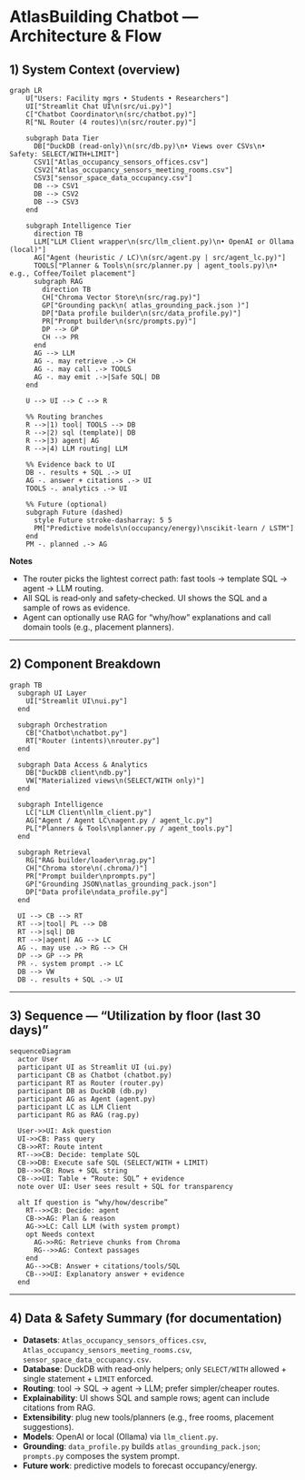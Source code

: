 # AtlasBuilding Chatbot — Architecture & Flow


## 1) System Context (overview)
```mermaid
graph LR
    U["Users: Facility mgrs • Students • Researchers"]
    UI["Streamlit Chat UI\n(src/ui.py)"]
    C["Chatbot Coordinator\n(src/chatbot.py)"]
    R["NL Router (4 routes)\n(src/router.py)"]

    subgraph Data Tier
      DB["DuckDB (read‑only)\n(src/db.py)\n• Views over CSVs\n• Safety: SELECT/WITH+LIMIT"]
      CSV1["Atlas_occupancy_sensors_offices.csv"]
      CSV2["Atlas_occupancy_sensors_meeting_rooms.csv"]
      CSV3["sensor_space_data_occupancy.csv"]
      DB --> CSV1
      DB --> CSV2
      DB --> CSV3
    end

    subgraph Intelligence Tier
      direction TB
      LLM["LLM Client wrapper\n(src/llm_client.py)\n• OpenAI or Ollama (local)"]
      AG["Agent (heuristic / LC)\n(src/agent.py | src/agent_lc.py)"]
      TOOLS["Planner & Tools\n(src/planner.py | agent_tools.py)\n• e.g., Coffee/Toilet placement"]
      subgraph RAG
        direction TB
        CH["Chroma Vector Store\n(src/rag.py)"]
        GP["Grounding pack\n( atlas_grounding_pack.json )"]
        DP["Data profile builder\n(src/data_profile.py)"]
        PR["Prompt builder\n(src/prompts.py)"]
        DP --> GP
        CH --> PR
      end
      AG --> LLM
      AG -. may retrieve .-> CH
      AG -. may call .-> TOOLS
      AG -. may emit .->|Safe SQL| DB
    end

    U --> UI --> C --> R

    %% Routing branches
    R -->|1) tool| TOOLS --> DB
    R -->|2) sql (template)| DB
    R -->|3) agent| AG
    R -->|4) LLM routing| LLM

    %% Evidence back to UI
    DB -. results + SQL .-> UI
    AG -. answer + citations .-> UI
    TOOLS -. analytics .-> UI

    %% Future (optional)
    subgraph Future (dashed)
      style Future stroke-dasharray: 5 5
      PM["Predictive models\n(occupancy/energy)\nscikit‑learn / LSTM"]
    end
    PM -. planned .-> AG
```

**Notes**
- The router picks the lightest correct path: fast tools → template SQL → agent → LLM routing.
- All SQL is read‑only and safety‑checked. UI shows the SQL and a sample of rows as evidence.
- Agent can optionally use RAG for “why/how” explanations and call domain tools (e.g., placement planners).

---

## 2) Component Breakdown
```mermaid
graph TB
  subgraph UI Layer
    UI["Streamlit UI\nui.py"]
  end

  subgraph Orchestration
    CB["Chatbot\nchatbot.py"]
    RT["Router (intents)\nrouter.py"]
  end

  subgraph Data Access & Analytics
    DB["DuckDB client\ndb.py"]
    VW["Materialized views\n(SELECT/WITH only)"]
  end

  subgraph Intelligence
    LC["LLM Client\nllm_client.py"]
    AG["Agent / Agent LC\nagent.py / agent_lc.py"]
    PL["Planners & Tools\nplanner.py / agent_tools.py"]
  end

  subgraph Retrieval
    RG["RAG builder/loader\nrag.py"]
    CH["Chroma store\n(.chroma/)"]
    PR["Prompt builder\nprompts.py"]
    GP["Grounding JSON\natlas_grounding_pack.json"]
    DP["Data profile\ndata_profile.py"]
  end

  UI --> CB --> RT
  RT -->|tool| PL --> DB
  RT -->|sql| DB
  RT -->|agent| AG --> LC
  AG -. may use .-> RG --> CH
  DP --> GP --> PR
  PR -. system prompt .-> LC
  DB --> VW
  DB -. results + SQL .-> UI
```

---

## 3) Sequence — “Utilization by floor (last 30 days)”
```mermaid
sequenceDiagram
  actor User
  participant UI as Streamlit UI (ui.py)
  participant CB as Chatbot (chatbot.py)
  participant RT as Router (router.py)
  participant DB as DuckDB (db.py)
  participant AG as Agent (agent.py)
  participant LC as LLM Client
  participant RG as RAG (rag.py)

  User->>UI: Ask question
  UI->>CB: Pass query
  CB->>RT: Route intent
  RT-->>CB: Decide: template SQL
  CB->>DB: Execute safe SQL (SELECT/WITH + LIMIT)
  DB-->>CB: Rows + SQL string
  CB-->>UI: Table + “Route: SQL” + evidence
  note over UI: User sees result + SQL for transparency

  alt If question is “why/how/describe”
    RT-->>CB: Decide: agent
    CB->>AG: Plan & reason
    AG->>LC: Call LLM (with system prompt)
    opt Needs context
      AG->>RG: Retrieve chunks from Chroma
      RG-->>AG: Context passages
    end
    AG-->>CB: Answer + citations/tools/SQL
    CB-->>UI: Explanatory answer + evidence
  end
```

---

## 4) Data & Safety Summary (for documentation)
- **Datasets**: `Atlas_occupancy_sensors_offices.csv`, `Atlas_occupancy_sensors_meeting_rooms.csv`, `sensor_space_data_occupancy.csv`.
- **Database**: DuckDB with read‑only helpers; only `SELECT/WITH` allowed + single statement + `LIMIT` enforced.
- **Routing**: tool → SQL → agent → LLM; prefer simpler/cheaper routes.
- **Explainability**: UI shows SQL and sample rows; agent can include citations from RAG.
- **Extensibility**: plug new tools/planners (e.g., free rooms, placement suggestions).
- **Models**: OpenAI or local (Ollama) via `llm_client.py`.
- **Grounding**: `data_profile.py` builds `atlas_grounding_pack.json`; `prompts.py` composes the system prompt.
- **Future work**: predictive models to forecast occupancy/energy.

